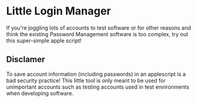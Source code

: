 # Little Login Manager

If you're joggling lots of accounts to test software or for other reasons and think the existing Password Management software is too complex, try out this super-simple apple script!

## Disclamer
To save account information (including passwords) in an applescript is a bad security practice! This little tool is only meant to be used for unimportant accounts such as testing accounts used in test environments when developing software.
